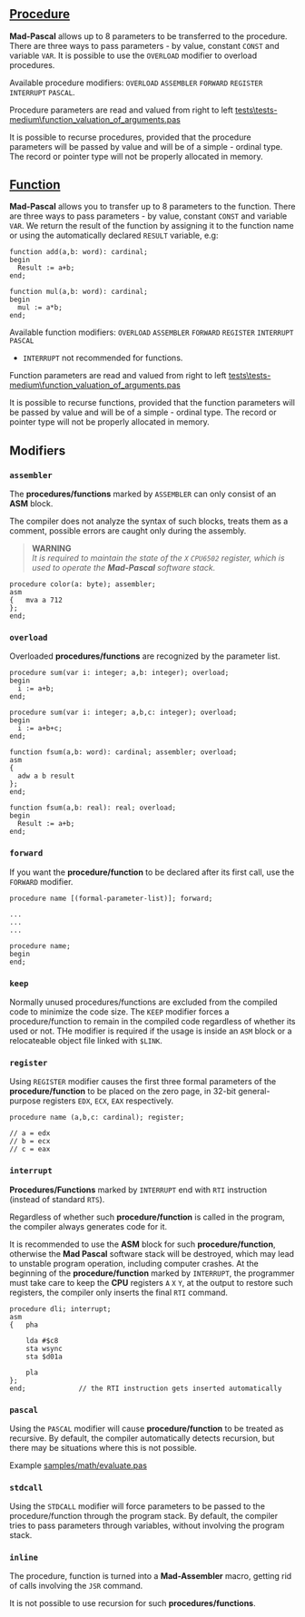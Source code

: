 #

## [Procedure](https://www.freepascal.org/docs-html/ref/refch14.html#x173-19500014)

**Mad-Pascal** allows up to 8 parameters to be transferred to the procedure. There are three ways to pass parameters - by value, constant `CONST` and variable `VAR`. It is possible to use the `OVERLOAD` modifier to overload procedures.

Available procedure modifiers: `OVERLOAD` `ASSEMBLER` `FORWARD` `REGISTER` `INTERRUPT` `PASCAL`.

Procedure parameters are read and valued from right to left [tests\tests-medium\function_valuation_of_arguments.pas](https://github.com/tebe6502/Mad-Pascal/blob/master/samples/tests/tests-medium/function_valuation_of_arguments.pas)

It is possible to recurse procedures, provided that the procedure parameters will be passed by value and will be of a simple - ordinal type. The record or pointer type will not be properly allocated in memory.

## [Function](https://www.freepascal.org/docs-html/ref/refch14.html#x173-19500014)

**Mad-Pascal** allows you to transfer up to 8 parameters to the function. There are three ways to pass parameters - by value, constant `CONST` and variable `VAR`. We return the result of the function by assigning it to the function name or using the automatically declared `RESULT` variable, e.g:

```delphi
function add(a,b: word): cardinal;
begin
  Result := a+b;
end;

function mul(a,b: word): cardinal;
begin
  mul := a*b;
end;
```

Available function modifiers: `OVERLOAD` `ASSEMBLER` `FORWARD` `REGISTER` `INTERRUPT` `PASCAL`

- `INTERRUPT` not recommended for functions.

Function parameters are read and valued from right to left [tests\tests-medium\function_valuation_of_arguments.pas](https://github.com/tebe6502/Mad-Pascal/blob/master/samples/tests/tests-medium/function_valuation_of_arguments.pas)

It is possible to recurse functions, provided that the function parameters will be passed by value and will be of a simple - ordinal type. The record or pointer type will not be properly allocated in memory.

## Modifiers

### `assembler`

The **procedures/functions** marked by `ASSEMBLER` can only consist of an **ASM** block. 

The compiler does not analyze the syntax of such blocks, treats them as a comment, possible errors are caught only during the assembly.

> **WARNING**  
> _It is required to maintain the state of the `X` `CPU6502` register, which is used to operate the **Mad-Pascal** software stack._

```delphi
procedure color(a: byte); assembler;
asm
{   mva a 712
};
end;
```

### `overload`

Overloaded **procedures/functions** are recognized by the parameter list.

```delphi
procedure sum(var i: integer; a,b: integer); overload;
begin
  i := a+b;
end;

procedure sum(var i: integer; a,b,c: integer); overload;
begin
  i := a+b+c;
end;

function fsum(a,b: word): cardinal; assembler; overload;
asm
{
  adw a b result
};
end;

function fsum(a,b: real): real; overload;
begin
  Result := a+b;
end;
```

### `forward`

If you want the **procedure/function** to be declared after its first call, use the `FORWARD` modifier.

```delphi
procedure name [(formal-parameter-list)]; forward;

...
...
...

procedure name;
begin
end;
```

### `keep`

Normally unused procedures/functions are excluded from the compiled code to minimize the code size. The `KEEP` modifier forces a procedure/function to remain in the compiled code regardless of whether its used or not. THe modifier is required if the usage is inside an `ASM` block or a relocateable object file linked with `$LINK`.

### `register`

Using `REGISTER` modifier causes the first three formal parameters of the **procedure/function** to be placed on the zero page, in 32-bit general-purpose registers `EDX`, `ECX`, `EAX` respectively.

```delphi
procedure name (a,b,c: cardinal); register;

// a = edx
// b = ecx
// c = eax
```

### `interrupt`

**Procedures/Functions** marked by `INTERRUPT` end with `RTI` instruction (instead of standard `RTS`).

Regardless of whether such **procedure/function** is called in the program, the compiler always generates code for it.

It is recommended to use the **ASM** block for such **procedure/function**, otherwise the **Mad Pascal** software stack will be destroyed, which may lead to unstable program operation, including computer crashes. At the beginning of the **procedure/function** marked by `INTERRUPT`, the programmer must take care to keep the **CPU** registers `A` `X` `Y`, at the output to restore such registers, the compiler only inserts the final `RTI` command.

```delphi
procedure dli; interrupt;
asm
{   pha

    lda #$c8
    sta wsync
    sta $d01a

    pla
};
end;             // the RTI instruction gets inserted automatically
```

### `pascal`

Using the `PASCAL` modifier will cause **procedure/function** to be treated as recursive. By default, the compiler automatically detects recursion, but there may be situations where this is not possible.

Example [samples/math/evaluate.pas](https://github.com/tebe6502/Mad-Pascal/blob/master/samples/a8/math/evaluate.pas)

### `stdcall`

Using the `STDCALL` modifier will force parameters to be passed to the procedure/function through the program stack. By default, the compiler tries to pass parameters through variables, without involving the program stack.

### `inline`

The procedure, function is turned into a **Mad-Assembler** macro, getting rid of calls involving the `JSR` command.

It is not possible to use recursion for such **procedures/functions**.
